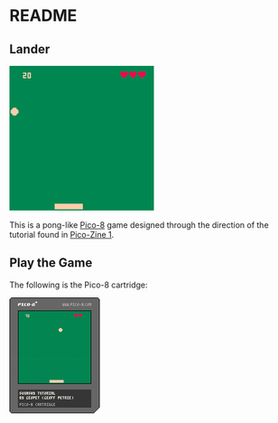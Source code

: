 # README

## Lander

![squashy game play](images/squashy.gif)

This is a pong-like [Pico-8](https://www.lexaloffle.com/pico-8.php) game
designed through the direction of the tutorial found in [Pico-Zine
1](https://sectordub.itch.io/pico-8-fanzine-1).

## Play the Game

The following is the Pico-8 cartridge:

![squashy cart](images/squashy.p8.png)
